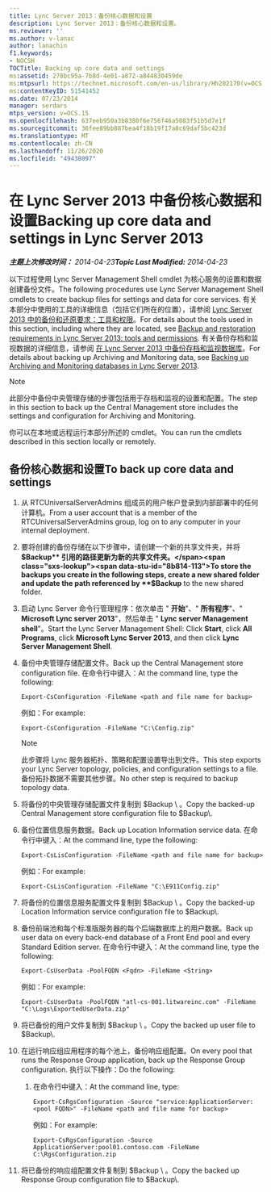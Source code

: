 ```yaml
---
title: Lync Server 2013：备份核心数据和设置
description: Lync Server 2013：备份核心数据和设置。
ms.reviewer: ''
ms.author: v-lanac
author: lanachin
f1.keywords:
- NOCSH
TOCTitle: Backing up core data and settings
ms:assetid: 278bc95a-7b8d-4e01-a872-a844830459de
ms:mtpsurl: https://technet.microsoft.com/en-us/library/Hh202170(v=OCS.15)
ms:contentKeyID: 51541452
ms.date: 07/23/2014
manager: serdars
mtps_version: v=OCS.15
ms.openlocfilehash: 637eeb950a3b8380f6e756f46a5083f51b5d7e1f
ms.sourcegitcommit: 36fee89bb887bea4f18b19f17a8c69daf5bc423d
ms.translationtype: MT
ms.contentlocale: zh-CN
ms.lasthandoff: 11/26/2020
ms.locfileid: "49438097"
---
```

# <a name="backing-up-core-data-and-settings-in-lync-server-2013"></a><span data-ttu-id="8b814-103">在 Lync Server 2013 中备份核心数据和设置</span><span class="sxs-lookup"><span data-stu-id="8b814-103">Backing up core data and settings in Lync Server 2013</span></span>

<div data-xmlns="http://www.w3.org/1999/xhtml">

<div class="topic" data-xmlns="http://www.w3.org/1999/xhtml" data-msxsl="urn:schemas-microsoft-com:xslt" data-cs="https://msdn.microsoft.com/">

<div data-asp="https://msdn2.microsoft.com/asp">



</div>

<div id="mainSection">

<div id="mainBody"><span data-ttu-id="8b814-104">

<span> </span></span><span class="sxs-lookup"><span data-stu-id="8b814-104">

<span> </span></span></span>

<span data-ttu-id="8b814-105">_**主题上次修改时间：** 2014-04-23_</span><span class="sxs-lookup"><span data-stu-id="8b814-105">_**Topic Last Modified:** 2014-04-23_</span></span>

<span data-ttu-id="8b814-106">以下过程使用 Lync Server Management Shell cmdlet 为核心服务的设置和数据创建备份文件。</span><span class="sxs-lookup"><span data-stu-id="8b814-106">The following procedures use Lync Server Management Shell cmdlets to create backup files for settings and data for core services.</span></span> <span data-ttu-id="8b814-107">有关本部分中使用的工具的详细信息（包括它们所在的位置），请参阅 [Lync Server 2013 中的备份和还原要求：工具和权限](lync-server-2013-backup-and-restoration-requirements-tools-and-permissions.md)。</span><span class="sxs-lookup"><span data-stu-id="8b814-107">For details about the tools used in this section, including where they are located, see [Backup and restoration requirements in Lync Server 2013: tools and permissions](lync-server-2013-backup-and-restoration-requirements-tools-and-permissions.md).</span></span> <span data-ttu-id="8b814-108">有关备份存档和监视数据的详细信息，请参阅 [在 Lync Server 2013 中备份存档和监视数据库](lync-server-2013-backing-up-archiving-and-monitoring-databases.md)。</span><span class="sxs-lookup"><span data-stu-id="8b814-108">For details about backing up Archiving and Monitoring data, see [Backing up Archiving and Monitoring databases in Lync Server 2013](lync-server-2013-backing-up-archiving-and-monitoring-databases.md).</span></span>

<div>


> [!NOTE]  
> <span data-ttu-id="8b814-109">此部分中备份中央管理存储的步骤包括用于存档和监视的设置和配置。</span><span class="sxs-lookup"><span data-stu-id="8b814-109">The step in this section to back up the Central Management store includes the settings and configuration for Archiving and Monitoring.</span></span>



</div>

<span data-ttu-id="8b814-110">你可以在本地或远程运行本部分所述的 cmdlet。</span><span class="sxs-lookup"><span data-stu-id="8b814-110">You can run the cmdlets described in this section locally or remotely.</span></span>

<div>

## <a name="to-back-up-core-data-and-settings"></a><span data-ttu-id="8b814-111">备份核心数据和设置</span><span class="sxs-lookup"><span data-stu-id="8b814-111">To back up core data and settings</span></span>

1.  <span data-ttu-id="8b814-112">从 RTCUniversalServerAdmins 组成员的用户帐户登录到内部部署中的任何计算机。</span><span class="sxs-lookup"><span data-stu-id="8b814-112">From a user account that is a member of the RTCUniversalServerAdmins group, log on to any computer in your internal deployment.</span></span>

2.  <span data-ttu-id="8b814-113">要将创建的备份存储在以下步骤中，请创建一个新的共享文件夹，并将 **$Backup** 引用的路径更新为新的共享文件夹。</span><span class="sxs-lookup"><span data-stu-id="8b814-113">To store the backups you create in the following steps, create a new shared folder and update the path referenced by **$Backup** to the new shared folder.</span></span>

3.  <span data-ttu-id="8b814-114">启动 Lync Server 命令行管理程序：依次单击 " **开始**"、" **所有程序**"、" **Microsoft Lync server 2013**"，然后单击 " **Lync server Management shell**"。</span><span class="sxs-lookup"><span data-stu-id="8b814-114">Start the Lync Server Management Shell: Click **Start**, click **All Programs**, click **Microsoft Lync Server 2013**, and then click **Lync Server Management Shell**.</span></span>

4.  <span data-ttu-id="8b814-115">备份中央管理存储配置文件。</span><span class="sxs-lookup"><span data-stu-id="8b814-115">Back up the Central Management store configuration file.</span></span> <span data-ttu-id="8b814-116">在命令行中键入：</span><span class="sxs-lookup"><span data-stu-id="8b814-116">At the command line, type the following:</span></span>
    
        Export-CsConfiguration -FileName <path and file name for backup>
    
    <span data-ttu-id="8b814-117">例如：</span><span class="sxs-lookup"><span data-stu-id="8b814-117">For example:</span></span>
    
        Export-CsConfiguration -FileName "C:\Config.zip"
    
    <div>
    

    > [!NOTE]  
    > <span data-ttu-id="8b814-118">此步骤将 Lync 服务器拓扑、策略和配置设置导出到文件。</span><span class="sxs-lookup"><span data-stu-id="8b814-118">This step exports your Lync Server topology, policies, and configuration settings to a file.</span></span> <span data-ttu-id="8b814-119">备份拓扑数据不需要其他步骤。</span><span class="sxs-lookup"><span data-stu-id="8b814-119">No other step is required to backup topology data.</span></span>

    
    </div>

5.  <span data-ttu-id="8b814-120">将备份的中央管理存储配置文件复制到 $Backup \\ 。</span><span class="sxs-lookup"><span data-stu-id="8b814-120">Copy the backed-up Central Management store configuration file to $Backup\\.</span></span>

6.  <span data-ttu-id="8b814-121">备份位置信息服务数据。</span><span class="sxs-lookup"><span data-stu-id="8b814-121">Back up Location Information service data.</span></span> <span data-ttu-id="8b814-122">在命令行中键入：</span><span class="sxs-lookup"><span data-stu-id="8b814-122">At the command line, type the following:</span></span>
    
        Export-CsLisConfiguration -FileName <path and file name for backup>
    
    <span data-ttu-id="8b814-123">例如：</span><span class="sxs-lookup"><span data-stu-id="8b814-123">For example:</span></span>
    
        Export-CsLisConfiguration -FileName "C:\E911Config.zip"

7.  <span data-ttu-id="8b814-124">将备份的位置信息服务配置文件复制到 $Backup \\ 。</span><span class="sxs-lookup"><span data-stu-id="8b814-124">Copy the backed-up Location Information service configuration file to $Backup\\.</span></span>

8.  <span data-ttu-id="8b814-125">备份前端池和每个标准版服务器的每个后端数据库上的用户数据。</span><span class="sxs-lookup"><span data-stu-id="8b814-125">Back up user data on every back-end database of a Front End pool and every Standard Edition server.</span></span> <span data-ttu-id="8b814-126">在命令行中键入：</span><span class="sxs-lookup"><span data-stu-id="8b814-126">At the command line, type the following:</span></span>
    
        Export-CsUserData -PoolFQDN <Fqdn> -FileName <String>
    
    <span data-ttu-id="8b814-127">例如：</span><span class="sxs-lookup"><span data-stu-id="8b814-127">For example:</span></span>
    
        Export-CsUserData -PoolFQDN "atl-cs-001.litwareinc.com" -FileName "C:\Logs\ExportedUserData.zip"

9.  <span data-ttu-id="8b814-128">将已备份的用户文件复制到 $Backup \\ 。</span><span class="sxs-lookup"><span data-stu-id="8b814-128">Copy the backed up user file to $Backup\\.</span></span>

10. <span data-ttu-id="8b814-129">在运行响应组应用程序的每个池上，备份响应组配置。</span><span class="sxs-lookup"><span data-stu-id="8b814-129">On every pool that runs the Response Group application, back up the Response Group configuration.</span></span> <span data-ttu-id="8b814-130">执行以下操作：</span><span class="sxs-lookup"><span data-stu-id="8b814-130">Do the following:</span></span>
    
    1.  <span data-ttu-id="8b814-131">在命令行中键入：</span><span class="sxs-lookup"><span data-stu-id="8b814-131">At the command line, type:</span></span>
        
            Export-CsRgsConfiguration -Source "service:ApplicationServer:<pool FQDN>" -FileName <path and file name for backup>
        
        <span data-ttu-id="8b814-132">例如：</span><span class="sxs-lookup"><span data-stu-id="8b814-132">For example:</span></span>
        
            Export-CsRgsConfiguration -Source ApplicationServer:pool01.contoso.com -FileName C:\RgsConfiguration.zip

11. <span data-ttu-id="8b814-133">将已备份的响应组配置文件复制到 $Backup \\ 。</span><span class="sxs-lookup"><span data-stu-id="8b814-133">Copy the backed up Response Group configuration file to $Backup\\.</span></span>

<span data-ttu-id="8b814-134"></div>

</div>

<span> </span>

</div>

</div>

</span><span class="sxs-lookup"><span data-stu-id="8b814-134"></div>

</div>

<span> </span>

</div>

</div>

</span></span></div>

